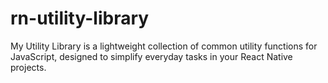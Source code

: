 # rn-utility-library
My Utility Library is a lightweight collection of common utility functions for JavaScript, designed to simplify everyday tasks in your React Native projects.
